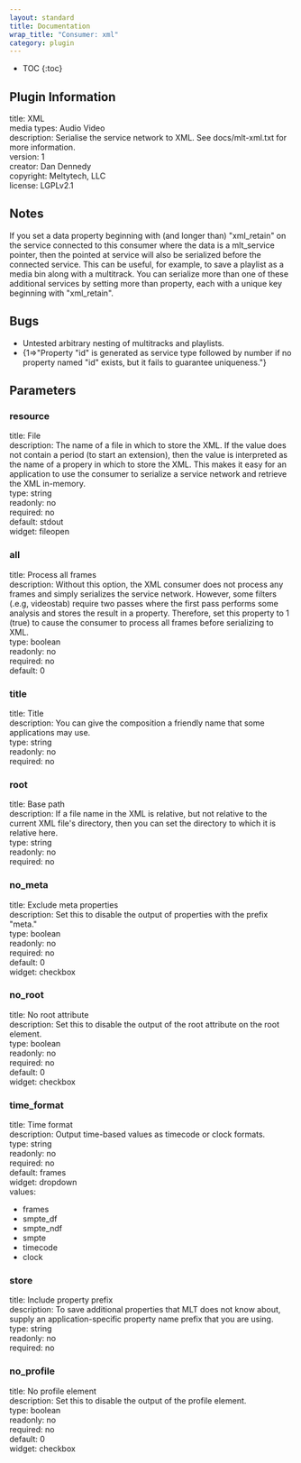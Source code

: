 ```yaml
---
layout: standard
title: Documentation
wrap_title: "Consumer: xml"
category: plugin
---
```

* TOC
{:toc}

## Plugin Information

title: XML  
media types:
Audio  Video  
description: Serialise the service network to XML. See docs/mlt-xml.txt for more information.  
version: 1  
creator: Dan Dennedy  
copyright: Meltytech, LLC  
license: LGPLv2.1  

## Notes

If you set a data property beginning with (and longer than) &quot;xml_retain&quot; on the service connected to this consumer where the data is a mlt_service pointer, then the pointed at service will also be serialized before the connected service. This can be useful, for example, to save a playlist as a media bin along with a multitrack. You can serialize more than one of these additional services by setting more than property, each with a unique key beginning with &quot;xml_retain&quot;.

## Bugs

* Untested arbitrary nesting of multitracks and playlists.
* {1=>"Property \"id\" is generated as service type followed by number if no property named \"id\" exists, but it fails to guarantee uniqueness."}


## Parameters

### resource

title: File    
description:
The name of a file in which to store the XML. If the value does not contain a period (to start an extension), then the value is interpreted as the name of a propery in which to store the XML. This makes it easy for an application to use the consumer to serialize a service network and retrieve the XML in-memory.  
type: string  
readonly: no  
required: no  
default: stdout  
widget: fileopen  

### all

title: Process all frames    
description:
Without this option, the XML consumer does not process any frames and simply serializes the service network. However, some filters (.e.g, videostab) require two passes where the first pass performs some analysis and stores the result in a property. Therefore, set this property to 1 (true) to cause the consumer to process all frames before serializing to XML.  
type: boolean  
readonly: no  
required: no  
default: 0  

### title

title: Title    
description:
You can give the composition a friendly name that some applications may use.  
type: string  
readonly: no  
required: no  

### root

title: Base path    
description:
If a file name in the XML is relative, but not relative to the current XML file&#39;s directory, then you can set the directory to which it is relative here.  
type: string  
readonly: no  
required: no  

### no_meta

title: Exclude meta properties    
description:
Set this to disable the output of properties with the prefix &quot;meta.&quot;  
type: boolean  
readonly: no  
required: no  
default: 0  
widget: checkbox  

### no_root

title: No root attribute    
description:
Set this to disable the output of the root attribute on the root element.  
type: boolean  
readonly: no  
required: no  
default: 0  
widget: checkbox  

### time_format

title: Time format    
description:
Output time-based values as timecode or clock formats.  
type: string  
readonly: no  
required: no  
default: frames  
widget: dropdown  
values:  

* frames
* smpte_df
* smpte_ndf
* smpte
* timecode
* clock

### store

title: Include property prefix    
description:
To save additional properties that MLT does not know about, supply an application-specific property name prefix that you are using.  
type: string  
readonly: no  
required: no  

### no_profile

title: No profile element    
description:
Set this to disable the output of the profile element.  
type: boolean  
readonly: no  
required: no  
default: 0  
widget: checkbox  

